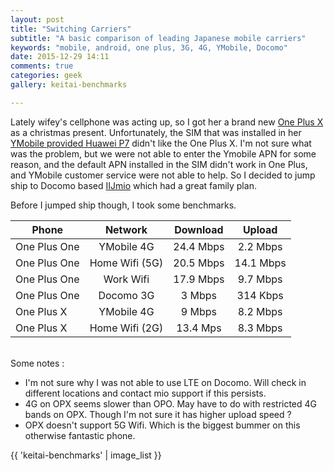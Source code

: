 ```yaml
---
layout: post
title: "Switching Carriers"
subtitle: "A basic comparison of leading Japanese mobile carriers"
keywords: "mobile, android, one plus, 3G, 4G, YMobile, Docomo"
date: 2015-12-29 14:11
comments: true
categories: geek
gallery: keitai-benchmarks

---
```


Lately wifey's cellphone was acting up, so I got her a brand new [One Plus X](https://oneplus.net/x) as a christmas present.
Unfortunately, the SIM that was installed in her [YMobile provided Huawei P7](http://www.ymobile.jp/lineup/302hw/) didn't
like the One Plus X.
I'm not sure what was the problem, but we were not able to enter the Ymobile APN for some reason, and the default APN installed
in the SIM didn't work in One Plus, and YMobile customer service were not able to help. So I decided to jump ship to Docomo
based [IIJmio](https://www.iijmio.jp/hdd/miofone/) which had a great family plan.

Before I jumped ship though, I took some benchmarks.

| Phone | Network | Download | Upload |
|------|:-------:|:--------:|:------:|
| One Plus One | YMobile 4G | 24.4 Mbps | 2.2 Mbps |
| One Plus One | Home Wifi (5G) | 20.5 Mbps | 14.1 Mbps |
| One Plus One | Work Wifi | 17.9 Mbps | 9.7 Mbps |
| One Plus One | Docomo 3G | 3 Mbps | 314 Kbps |
| One Plus X | YMobile 4G | 9 Mbps | 8.2 Mbps |
| One Plus X | Home Wifi (2G) | 13.4 Mps | 8.3 Mbps |

<br/>
Some notes :

* I'm not sure why I was not able to use LTE on Docomo. Will check in different locations and contact mio support
if this persists.
* 4G on OPX seems slower than OPO. May have to do with restricted 4G bands on OPX. Though I'm not sure it has higher
upload speed ?
* OPX doesn't support 5G Wifi. Which is the biggest bummer on this otherwise fantastic phone.

{{ 'keitai-benchmarks' | image_list }}
